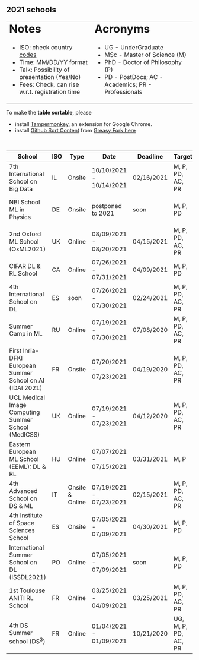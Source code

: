 ## 2021 schools  

<link rel="stylesheet" type="text/css" media="all" href="custom.css" />
  
<table border="0">
 <tr>
    <td><b style="font-size:30px">Notes</b></td>
    <td><b style="font-size:30px">Acronyms</b></td>
 </tr>
 <tr>
    <td>
      
  * ISO: check country [codes](https://countrycode.org/)
  * Time: MM/DD/YY  format  
  * Talk: Possibility of presentation (Yes/No)  
  * Fees: Check, can rise w.r.t. registration time
  
   </td>
    <td>
          
  * UG - UnderGraduate
  * MSc - Master of Science (M)
  * PhD - Doctor of Philosophy (P)
  * PD - PostDocs; AC - Academics; PR - Professionals 
  
   </td>
 </tr>
</table>
  
To make the **table sortable**, please 
- install [Tampermonkey](https://chrome.google.com/webstore/detail/tampermonkey/dhdgffkkebhmkfjojejmpbldmpobfkfo), an extension for Google Chrome.  
- install [Github Sort Content](https://github.com/Mottie/GitHub-userscripts/wiki/GitHub-sort-content) from [Greasy Fork here](https://greasyfork.org/en/scripts/21373-github-sort-content)  

&nbsp;  

School  | ISO | Type | Date | Deadline | Target | Talk | Fees | Aid | Link 
--- | --- | --- |  --- | --- | --- | --- | --- | --- | --- 
7th International School on Big Data | IL | Onsite | 10/10/2021 - 10/14/2021 | 02/16/2021 | M, P, PD, AC, PR | No | 460€-550€ | No | https://irdta.eu/bigdat2021s/
NBI School ML in Physics | DE | Onsite | postponed to 2021 | soon | M, P, PD | No | 135€ | free waiver for locals | https://indico.nbi.ku.dk/event/1309/
2nd Oxford ML School (OxML2021) | UK | Online | 08/09/2021 - 08/20/2021 | 04/15/2021 | M, P, PD, AC, PR | No | £400 M/P £600 PD/AC £1500 PR | fee waiver | www.oxfordml.school
CIFAR DL & RL School | CA | Online | 07/26/2021 - 07/31/2021 | 04/09/2021 | M, P, PD | No | 75CAD | No | https://dlrl.ca/ 
4th International School on DL | ES | soon |  07/26/2021 - 07/30/2021 | 02/24/2021 | M, P, PD, AC, PR | No | 460€-550€ | No | https://irdta.eu/deeplearn2021s/
Summer Camp in ML | RU | Online |  07/19/2021 - 07/30/2021 | 07/08/2020  | M, P, PD, AC, PR  | No | 245€ | N/A | https://en.itmo.ru/en/viewjep/3/15/Summer_Camp_in_Machine_Learning_2021.htm
First Inria-DFKI European Summer School on AI (IDAI 2021) | FR | Onsite |  07/20/2021 - 07/23/2021 | 04/19/2020  | M, P, PD, AC, PR | Yes | 360€ | No | https://idessai.inria.fr/
UCL Medical Image Computing Summer School (MedICSS) | UK | Online |  07/19/2021 - 07/23/2021 | 04/12/2020  | M, P, PD, AC, PR | No | £50 M/P £60 PD/AC £70 PR | N/A | https://medicss.cs.ucl.ac.uk/
Eastern European ML School (EEML): DL & RL | HU | Online |  07/07/2021 - 07/15/2021 | 03/31/2021  | M, P | Yes | **FREE** | N/A | https://www.eeml.eu/
4th Advanced School on DS & ML | IT | Onsite & Online |  07/19/2021 - 07/23/2021 | 02/15/2021 | M, P, PD, AC, PR | Yes | 580€ (Onsite) 290€ (Online) | No | https://acdl2021.icas.cc/
4th Institute of Space Sciences School | ES | Onsite | 07/05/2021 - 07/09/2021 | 04/30/2021 | M, P, PD | No | 60€ | No | https://indico.ice.csic.es/event/26/
International Summer School on DL (ISSDL2021) | PO | Online | 07/05/2021 - 07/09/2021 | soon | M, P, PD | No | soon | Yes | https://2021.dl-lab.eu/
1st Toulouse ANITI RL School | FR | Online | 03/25/2021 - 04/09/2021 | 03/25/2021 | M, P, PD, AC, PR  | No | **FREE** | N/A | https://rlvs.aniti.fr/
4th DS Summer school (DS<sup>3</sup>) | FR | Online | 01/04/2021 - 01/09/2021 | 10/21/2020 | UG, M, P, PD, AC, PR | Yes | 50€-200€ | No | https://www.ds3-datascience-polytechnique.fr/

